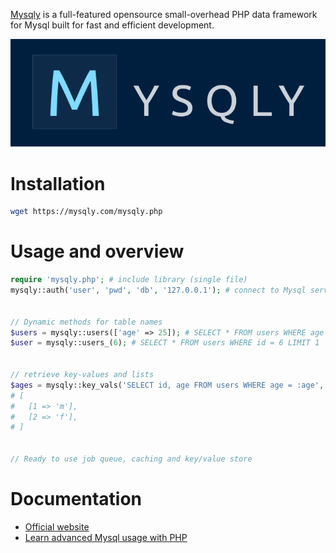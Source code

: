 [Mysqly](https://mysqly.com/) is a full-featured opensource small-overhead PHP data framework for Mysql built for fast and efficient development.

<p align="center">
  <a href="https://mysqly.com/"><img src="/mysqly.png"/></a>
</p>

# Installation
```bash
wget https://mysqly.com/mysqly.php
```

# Usage and overview
```php
require 'mysqly.php'; # include library (single file)
mysqly::auth('user', 'pwd', 'db', '127.0.0.1'); # connect to Mysql server


// Dynamic methods for table names
$users = mysqly::users(['age' => 25]); # SELECT * FROM users WHERE age = 25
$user = mysqly::users_(6); # SELECT * FROM users WHERE id = 6 LIMIT 1


// retrieve key-values and lists
$ages = mysqly::key_vals('SELECT id, age FROM users WHERE age = :age', ['age' => 25]);
# [
#   [1 => 'm'],
#   [2 => 'f'],
# ]


// Ready to use job queue, caching and key/value store
```

# Documentation
- [Official website](https://mysqly.com/)
- [Learn advanced Mysql usage with PHP](https://mysqly.com/educate)
